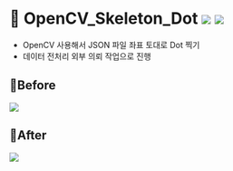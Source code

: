 # 📌 OpenCV_Skeleton_Dot <img src="https://img.shields.io/badge/Python-3776AB?style=flat-square&logo=Python&logoColor=white"/> <img src="https://img.shields.io/badge/OpenCV-5C3EE8?style=flat-square&logo=OpenCV&logoColor=white"/>
* OpenCV 사용해서 JSON 파일 좌표 토대로 Dot 찍기
* 데이터 전처리 외부 의뢰 작업으로 진행

## 🔹Before
<image src="https://user-images.githubusercontent.com/87643414/223049112-f270b741-4b9e-469d-8c0b-4756950b2821.png">

## 🔸After
<image src="https://user-images.githubusercontent.com/87643414/223049545-c669fef9-966e-4b48-9282-5a0973892166.png">

